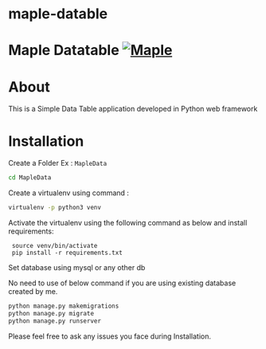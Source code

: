 # maple-datable


# Maple Datatable [![Maple](https://cdn.rawgit.com/sindresorhus/awesome/d7305f38d29fed78fa85652e3a63e154dd8e8829/media/badge.svg)](https://github.com/sindresorhus/awesome#readme)

# About 
This is a Simple Data Table application developed in Python web framework

# Installation

Create a Folder Ex : `MapleData`

```bash
cd MapleData
```

Create a virtualenv using command :

```bash
virtualenv -p python3 venv
```

Activate the virtualenv using the following command as below and install requirements:

```
 source venv/bin/activate
 pip install -r requirements.txt
```

Set database using mysql or any other db

No need to use of below command if you are using existing database created by me.

```bash
python manage.py makemigrations
python manage.py migrate
python manage.py runserver
```

Please feel free to ask any issues you face during Installation.




